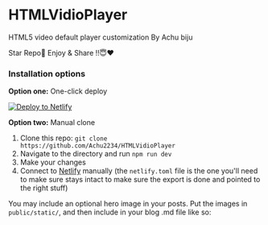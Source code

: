 # HTMLVidioPlayer

HTML5 video default player customization By Achu biju

Star Repo🌟 Enjoy & Share !!😇❤️

### Installation options

**Option one:** One-click deploy

[![Deploy to Netlify](https://www.netlify.com/img/deploy/button.svg)](https://app.netlify.com/start/deploy?repository=https://github.com/Achu2234/HTMLVidioPlayer)

**Option two:** Manual clone

1. Clone this repo: `git clone https://github.com/Achu2234/HTMLVidioPlayer`
2. Navigate to the directory and run `npm run dev`
3. Make your changes
4. Connect to [Netlify](https://url.netlify.com/r1j6ybSYU) manually (the `netlify.toml` file is the one you'll need to make sure stays intact to make sure the export is done and pointed to the right stuff)



You may include an optional hero image in your posts. Put the images in `public/static/`, and then include in your blog .md file like so:

